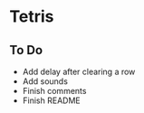 # Tetris

## To Do

- Add delay after clearing a row
- Add sounds
- Finish comments
- Finish README

